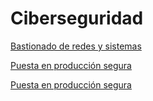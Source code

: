 # Ciberseguridad
[Bastionado de redes y sistemas](https://danielsago.github.io/BRS)

[Puesta en producción segura](https://danielsago.github.io/PPS)

[Puesta en producción segura](https://danielsago.github.io/HE/)